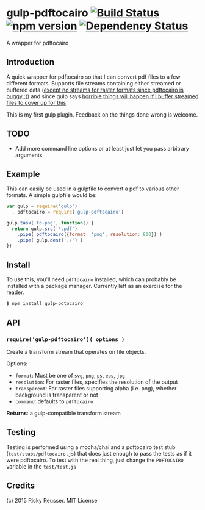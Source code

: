 # gulp-pdftocairo [![Build Status](https://travis-ci.org/rreusser/gulp-pdftocairo.svg)](https://travis-ci.org/rreusser/gulp-pdftocairo) [![npm version](https://badge.fury.io/js/gulp-pdftocairo.svg)](http://badge.fury.io/js/gulp-pdftocairo) [![Dependency Status](https://david-dm.org/rreusser/gulp-pdftocairo.svg)](https://david-dm.org/rreusser/gulp-pdftocairo)

A wrapper for pdftocairo

## Introduction

A quick wrapper for pdftocairo so that I can convert pdf files to a few different formats. Supports file streams containing either streamed or buffered data ([except no streams for raster formats since pdftocairo is buggy :(](http://stackoverflow.com/questions/17231267/pdf-to-png-in-python-with-pdf2cairo)) and since gulp says [horrible things will happen if I buffer streamed files to cover up for this](https://github.com/gulpjs/gulp/blob/master/docs/writing-a-plugin/guidelines.md).

This is my first gulp plugin. Feedback on the things done wrong is welcome.

## TODO
- Add more command line options or at least just let you pass arbitrary arguments

## Example

This can easily be used in a gulpfile to convert a pdf to various other formats. A simple gulpfile would be:

```javascript
var gulp = require('gulp')
  , pdftocairo = require('gulp-pdftocairo')

gulp.task('to-png', function() {
  return gulp.src('*.pdf')
    .pipe( pdftocairo({format: 'png', resolution: 800}) )
    .pipe( gulp.dest('./') )
})
```


## Install

To use this, you'll need `pdftocairo` installed, which can probably be installed with a package manager. Currently left as an exercise for the reader.

```sh
$ npm install gulp-pdtocairo
```


## API

### `require('gulp-pdftocairo')( options )`
Create a transform stream that operates on file objects.

Options:
  - `format`: Must be one of `svg`, `png`, `ps`, `eps`, `jpg`
  - `resolution`: For raster files, specifies the resolution of the output
  - `transparent`: For raster files supporting alpha (i.e. png), whether background is transparent or not
  - `command`: defaults to `pdftocairo`

**Returns**: a gulp-compatible transform stream


## Testing

Testing is performed using a mocha/chai and a pdftocairo test stub (`test/stubs/pdftocairo.js`) that does just enough to pass the tests as if it were pdftocairo. To test with the real thing, just change the `PDFTOCAIRO` variable in the `test/test.js`

## Credits

(c) 2015 Ricky Reusser. MIT License
